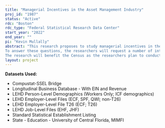 ```yaml
---
title: "Managerial Incentives in the Asset Management Industry"
proj_id: "1987"
status: "Active"
rdc: "Boston"
rdc_type: "Federal Statistical Research Data Center"
start_year: "2022"
end_year: ""
pi: "Kevin Mullally"
abstract: "This research proposes to study managerial incentives in the mutual fund industry by primarily investigating two questions: First, does the labor market for mutual fund managers discipline poorly performing managers? Second, how is managerial compensation determined? 
To answer these questions, the researchers will request a number of internal databases, most notably Longitudinal Employer-Household Database (LEHD), Longitudinal Business Database (LBD), Standard Statistical Establishment List (SSEL), and Compustat-SSEL Bridge files; and for external databases, Morningstar, LexisNexis Public Records, MFLinks, CRSP, and Thompson Reuters. The researchers either have subscription or membership for all external databases. All of the internal databases are requested for the years between 1990 and the latest year available, with the exception of LBD used to more accurately pin down firm age.  
The research will benefit the Census as the researchers plan to conduct a systematic assessment of the firm age variable by statistically comparing the Morningstar data with relevant data from various US Census programs. Morningstar provides a unique and an accurate way of calculating firm age for these mutual fund companies, which involves using a combination of advanced textual analysis to extract mutual funds' prospectus and tracking using a variety of different methods the inception dates of each fund affiliated with a mutual fund company. This comparison will shed light on the current methodology employed by Census to calculate its firm age variable in the LBD, i.e., firm age is counted as the age of the oldest establishment."
layout: project
---
```


**Datasets Used:**

  - Compustat-SSEL Bridge 
  - Longitudinal Business Database - With EIN and Revenue 
  - LEHD Person-Level Demographics (Workers Only; ICF demographics) 
  - LEHD Employer-Level Files (ECF, SPF, QWI; non-T26) 
  - LEHD Employer-Level File T26 (ECF; T26) 
  - LEHD Job-Level Files (EHF, JHF) 
  - Standard Statistical Establishment Listing 
  - State - Education - University of Central Florida, MIMFI 


